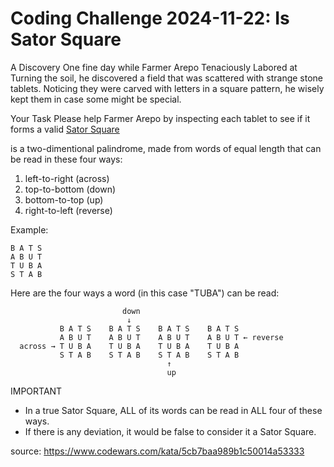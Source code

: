 # Coding Challenge 2024-11-22: Is Sator Square
A Discovery
One fine day while Farmer Arepo Tenaciously Labored at Turning the soil, he discovered a field that was scattered with strange stone tablets. Noticing they were carved with letters in a square pattern, he wisely kept them in case some might be special.

Your Task
Please help Farmer Arepo by inspecting each tablet to see if it forms a valid [Sator Square](https://en.wikipedia.org/wiki/Sator_Square)

is a two-dimentional palindrome, made from words of equal length that can be read in these four ways:
1.    left-to-right    (across)
2.    top-to-bottom    (down)
3.    bottom-to-top    (up)
4.    right-to-left    (reverse)

Example:
```
B A T S
A B U T
T U B A
S T A B
```

Here are the four ways a word (in this case "TUBA") can be read:

```
                         down
                          ↓
           B A T S    B A T S    B A T S    B A T S
           A B U T    A B U T    A B U T    A B U T ← reverse
  across → T U B A    T U B A    T U B A    T U B A
           S T A B    S T A B    S T A B    S T A B
                                   ↑
                                   up
```

IMPORTANT
- In a true Sator Square, ALL of its words can be read in ALL four of these ways.
- If there is any deviation, it would be false to consider it a Sator Square.

source: https://www.codewars.com/kata/5cb7baa989b1c50014a53333
